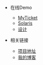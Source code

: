 * 在线Demo
    * [MyTicket](http://121.4.26.253/)
    * [Solaris](http://www.timmger.website)
    * [设计](http://design.timmger.website/dist/portofolio/design.html)

* 相关链接
    * [项目地址](#)
    * [我的博客](http://blog.timmger.website/)